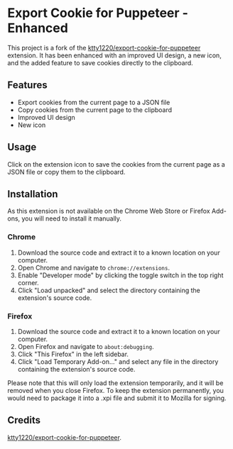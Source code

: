 # Export Cookie for Puppeteer - Enhanced

This project is a fork of the [ktty1220/export-cookie-for-puppeteer](https://github.com/ktty1220/export-cookie-for-puppeteer) extension. It has been enhanced with an improved UI design, a new icon, and the added feature to save cookies directly to the clipboard.

## Features

- Export cookies from the current page to a JSON file
- Copy cookies from the current page to the clipboard
- Improved UI design
- New icon

## Usage

Click on the extension icon to save the cookies from the current page as a JSON file or copy them to the clipboard.

## Installation

As this extension is not available on the Chrome Web Store or Firefox Add-ons, you will need to install it manually.

### Chrome

1. Download the source code and extract it to a known location on your computer.
2. Open Chrome and navigate to `chrome://extensions`.
3. Enable "Developer mode" by clicking the toggle switch in the top right corner.
4. Click "Load unpacked" and select the directory containing the extension's source code.

### Firefox

1. Download the source code and extract it to a known location on your computer.
2. Open Firefox and navigate to `about:debugging`.
3. Click "This Firefox" in the left sidebar.
4. Click "Load Temporary Add-on..." and select any file in the directory containing the extension's source code.

Please note that this will only load the extension temporarily, and it will be removed when you close Firefox. To keep the extension permanently, you would need to package it into a .xpi file and submit it to Mozilla for signing.

## Credits

[ktty1220/export-cookie-for-puppeteer](https://github.com/ktty1220/export-cookie-for-puppeteer).